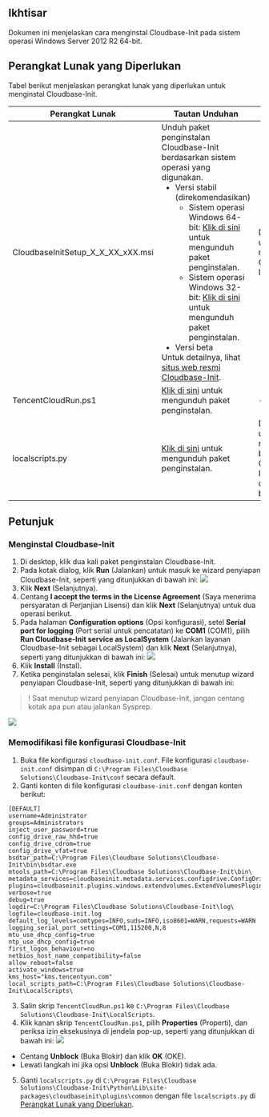## Ikhtisar

Dokumen ini menjelaskan cara menginstal Cloudbase-Init pada sistem operasi Windows Server 2012 R2 64-bit.

<span id="PreparationSoftware"></span>
## Perangkat Lunak yang Diperlukan
Tabel berikut menjelaskan perangkat lunak yang diperlukan untuk menginstal Cloudbase-Init.

| Perangkat Lunak | Tautan Unduhan | Deskripsi |
|---------|---------|---------|
| CloudbaseInitSetup_X_X_XX_xXX.msi | Unduh paket penginstalan Cloudbase-Init berdasarkan sistem operasi yang digunakan.<ul style="margin: 0;"><li>Versi stabil (direkomendasikan)<ul style="margin: 0;"><li>Sistem operasi Windows 64-bit: [Klik di sini](https://www.cloudbase.it/downloads/CloudbaseInitSetup_Stable_x64.msi) untuk mengunduh paket penginstalan.</li><li>Sistem operasi Windows 32-bit: [Klik di sini](https://www.cloudbase.it/downloads/CloudbaseInitSetup_Stable_x86.msi) untuk mengunduh paket penginstalan.</li></ul></li><li>Versi beta</li></ul>Untuk detailnya, lihat [situs web resmi Cloudbase-Init](http://www.cloudbase.it/cloud-init-for-windows-instances/). | Digunakan untuk menginstal Cloudbase-Init |
| TencentCloudRun.ps1 | [Klik di sini](https://cloudinit-1251783334.cosgz.myqcloud.com/TencentCloudRun.ps1) untuk mengunduh paket penginstalan. | - |
| localscripts.py | [Klik di sini](https://cloudinit-1251783334.file.myqcloud.com/localscripts.py) untuk mengunduh paket penginstalan. | Digunakan untuk memastikan bahwa Cloudbase-Init dimulai dengan benar |

## Petunjuk

### Menginstal Cloudbase-Init

1. Di desktop, klik dua kali paket penginstalan Cloudbase-Init.
2. Pada kotak dialog, klik **Run** (Jalankan) untuk masuk ke wizard penyiapan Cloudbase-Init, seperti yang ditunjukkan di bawah ini:
![](https://main.qcloudimg.com/raw/3249309f71fccaf73feeaa5bb55301c3.png)
3. Klik **Next** (Selanjutnya).
4. Centang **I accept the terms in the License Agreement** (Saya menerima persyaratan di Perjanjian Lisensi) dan klik **Next** (Selanjutnya) untuk dua operasi berikut.
5. Pada halaman **Configuration options** (Opsi konfigurasi), setel **Serial port for logging** (Port serial untuk pencatatan) ke **COM1** (COM1), pilih **Run Cloudbase-Init service as LocalSystem** (Jalankan layanan Cloudbase-Init sebagai LocalSystem) dan klik **Next** (Selanjutnya), seperti yang ditunjukkan di bawah ini:
![](https://main.qcloudimg.com/raw/a772c35958cdf3be511dab58f730e7be.png)
6. Klik **Install** (Instal).
7. Ketika penginstalan selesai, klik **Finish** (Selesai) untuk menutup wizard penyiapan Cloudbase-Init, seperti yang ditunjukkan di bawah ini:
>! Saat menutup wizard penyiapan Cloudbase-Init, jangan centang kotak apa pun atau jalankan Sysprep.
>
![](https://main.qcloudimg.com/raw/d2d6c30def7812af9d7e484f5e8ccaa9.png)

### Memodifikasi file konfigurasi Cloudbase-Init 

1. Buka file konfigurasi `cloudbase-init.conf`.
File konfigurasi `cloudbase-init.conf` disimpan di `C:\Program Files\Cloudbase Solutions\Cloudbase-Init\conf` secara default. 
2. Ganti konten di file konfigurasi `cloudbase-init.conf` dengan konten berikut:
```
[DEFAULT]
username=Administrator
groups=Administrators
inject_user_password=true
config_drive_raw_hhd=true
config_drive_cdrom=true
config_drive_vfat=true
bsdtar_path=C:\Program Files\Cloudbase Solutions\Cloudbase-Init\bin\bsdtar.exe
mtools_path=C:\Program Files\Cloudbase Solutions\Cloudbase-Init\bin\
metadata_services=cloudbaseinit.metadata.services.configdrive.ConfigDriveService
plugins=cloudbaseinit.plugins.windows.extendvolumes.ExtendVolumesPlugin,cloudbaseinit.plugins.common.networkconfig.NetworkConfigPlugin,cloudbaseinit.plugins.common.sethostname.SetHostNamePlugin,cloudbaseinit.plugins.common.setuserpassword.SetUserPasswordPlugin,cloudbaseinit.plugins.common.localscripts.LocalScriptsPlugin,cloudbaseinit.plugins.common.userdata.UserDataPlugin
verbose=true
debug=true
logdir=C:\Program Files\Cloudbase Solutions\Cloudbase-Init\log\
logfile=cloudbase-init.log
default_log_levels=comtypes=INFO,suds=INFO,iso8601=WARN,requests=WARN
logging_serial_port_settings=COM1,115200,N,8
mtu_use_dhcp_config=true
ntp_use_dhcp_config=true
first_logon_behaviour=no
netbios_host_name_compatibility=false
allow_reboot=false
activate_windows=true
kms_host="kms.tencentyun.com"
local_scripts_path=C:\Program Files\Cloudbase Solutions\Cloudbase-Init\LocalScripts\
```
3. Salin skrip `TencentCloudRun.ps1` ke `C:\Program Files\Cloudbase Solutions\Cloudbase-Init\LocalScripts`.
4. Klik kanan skrip `TencentCloudRun.ps1`, pilih **Properties** (Properti), dan periksa izin eksekusinya di jendela pop-up, seperti yang ditunjukkan di bawah ini:
![](https://main.qcloudimg.com/raw/3a3a31fc4d0dbd58cacb9211f7a97e79.png)
- Centang **Unblock** (Buka Blokir) dan klik **OK** (OKE).
- Lewati langkah ini jika opsi **Unblock** (Buka Blokir) tidak ada.
5. Ganti `localscripts.py` di `C:\Program Files\Cloudbase Solutions\Cloudbase-Init\Python\Lib\site-packages\cloudbaseinit\plugins\common` dengan file `localscripts.py` di [Perangkat Lunak yang Diperlukan](#PreparationSoftware).
